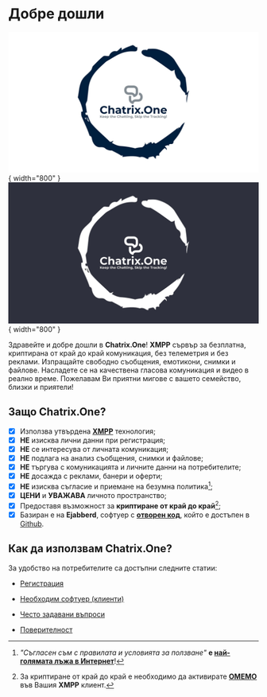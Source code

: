 # Добре дошли

![Добре дошли](resources/img/welcome-wh.jpeg#only-light){ width="800" }
![Добре дошли](resources/img/welcome-bk.jpeg#only-dark){ width="800" }

Здравейте и добре дошли в **Chatrix.One**! **XMPP** сървър за безплатна, криптирана от край до край комуникация, без телеметрия и без реклами. Изпращайте свободно съобщения, емотикони, снимки и файлове. Насладете се на качествена гласова комуникация и видео в реално време. Пожелавам Ви приятни мигове с вашето семейство, близки и приятели!

## Защо **Chatrix.One?**

- [x] Използва утвърдена [**XMPP**](https://xmpp.org/about/technology-overview/) технология;
- [x] **НЕ** изисква лични данни при регистрация;
- [x] **НЕ** се интересува от личната комуникация;
- [x] **НЕ** подлага на анализ съобщения, снимки и файлове;
- [x] **НЕ** търгува с комуникацията и личните данни на потребителите;
- [x] **НЕ** досажда с реклами, банери и оферти;
- [x] **НЕ** изисква съгласие и приемане на безумна политика[^1];
- [x] **ЦЕНИ** и **УВАЖАВА** личното пространство;
- [x] Предоставя възможност за **криптиране от край до край**[^2];
- [x] Базиран е на **Ejabberd**, софтуер с [**отворен код**](https://bg.wikipedia.org/wiki/Софтуер_с_отворен_код), който е достъпен в [Github](https://github.com/processone/ejabberd).

[^1]: *"Съгласен съм с правилата и условията за ползване"* **е [най-голямата лъжа в Интернет](https://www.biggestlieonline.com/)**!

[^2]: За криптиране от край до край е необходимо да активирате [**OMEMO**](https://docs.chatrix.one/често-задавани-въпроси/#omemo) във Вашия **XMPP** клиент.

## Как да използвам **Chatrix.One**?

За удобство на потребителите са достъпни следните статии:

- [Регистрация](https://docs.chatrix.one/регистрация/)

- [Необходим софтуер (клиенти)](https://docs.chatrix.one/клиенти/)

- [Често задавани въпроси](https://docs.chatrix.one/често-задавани-въпроси/)

- [Поверителност](https://docs.chatrix.one/поверителност/)
